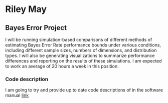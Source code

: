 # Riley May 

## Bayes Error Project  

I will be  running simulation-based comparisons of different methods of estimating Bayes Error Rate performance bounds under various conditions, including different sample sizes, numbers of dimensions, and distribution types. I will also be generating visualizations to summarize performance differences and reporting on the results of these simulations. I am expected to work an average of 20 hours a week in this position.

### Code description

I am going to try and provide up to date code descriptions of in the software manual
[link](https://github.com/rj-may/MS_Research/blob/master/Docs/Table_of_Contents)
